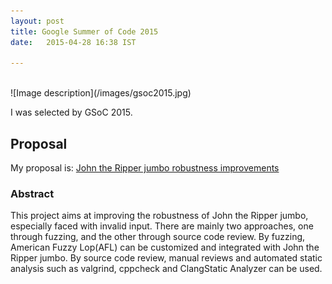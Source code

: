```yaml
---
layout: post
title: Google Summer of Code 2015
date:   2015-04-28 16:38 IST

---
```

<br>
![Image description](/images/gsoc2015.jpg)

I was selected by GSoC 2015.

## Proposal

My proposal is: [John the Ripper jumbo robustness improvements](http://www.google-melange.com/gsoc/proposal/public/google/gsoc2015/zhaokai/5629499534213120)

### Abstract

This project aims at improving the robustness of John the Ripper jumbo,
especially faced with invalid input. There are mainly two approaches, 
one through fuzzing, and the other through source code review. By fuzzing,
American Fuzzy Lop(AFL) can be customized and integrated with John the Ripper
jumbo. By source code review, manual reviews and automated static analysis 
such as valgrind, cppcheck and ClangStatic Analyzer can be used.
